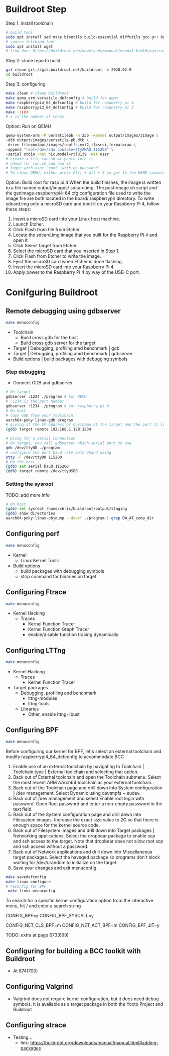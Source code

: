 # Buildroot Step

Step 1: install toolchain

```bash
# build tool
sudo apt install sed make binutils build-essential diffutils gcc g++ bash patch gzip bzip2 perl tar cpio unzip rsync file bc findutils libncurses-dev wget libncurses5-dev flex bison
# source fetching tool
sudo apt install wget
# link doc: https://buildroot.org/downloads/manual/manual.html#requirement
```

Step 2: clone repo to build

```bash
git clone git://git.buildroot.net/buildroot -b 2020.02.9
cd buildroot
```

Step 3: configuring

```bash
make clean # clean buildroot
make qemu_arm_versatile_defconfig # build for qemu
make raspberrypi4_64_defconfig # build for raspberry pi 4
make raspberrypi3_64_defconfig # build for raspberry pi 3
make -j(x)
# x is the number of cores
```

Option: Run on QEMU

```bash
qemu-system-arm -M versatilepb -m 256 -kernel output/images/zImage \
-dtb output/images/versatile-pb.dtb \
-drive file=output/images/rootfs.ext2,if=scsi,format=raw \
-append "root=/dev/sda console=ttyAMA0,115200" \
-serial stdio -net nic,model=rtl8139 -net user
# create a file run.sh => paste into it
# chmod for run.sh and run it
# login with user `root` with no password
# To close QEMU, either press Ctrl + Alt + 2 to get to the QEMU console and then type quit, or just close the framebuffer window.
```

Option: Build root for rasp pi 4
When the build finishes, the image is written to a file named output/images/ sdcard.img. The post-image.sh script and the genimage-raspberrypi4-64.cfg configuration file used to write the image file are both located in the board/ raspberrypi/ directory. To write sdcard.img onto a microSD card and boot it on your Raspberry Pi 4, follow these steps:

1. Insert a microSD card into your Linux host machine.
2. Launch Etcher.
3. Click Flash from file from Etcher.
4. Locate the sdcard.img image that you built for the Raspberry Pi 4 and open it.
5. Click Select target from Etcher.
6. Select the microSD card that you inserted in Step 1.
7. Click Flash from Etcher to write the image.
8. Eject the microSD card when Etcher is done flashing.
9. Insert the microSD card into your Raspberry Pi 4.
10. Apply power to the Raspberry Pi 4 by way of the USB-C port.

# Conifguring Buildroot

## Remote debugging using gdbserver

```bash
make menuconfig
```

- Toolchain
  - Build cross gdb for the host
  - Build cross gdb server for the target
- Target | Debugging, profiling amd benchmark | gdb
- Target | Debugging, profiling amd benchmark | gdbserver
- Build options | build packages with debugging symbols

### Step debugging

- Connect GDB and gdbserver

```bash
# On target
gdbserver :1234 ./program # for QEMU
# :1234 is the port number
gdbserver :1234 ./program # for raspberry pi 4
# On host
# copy GDB from your toolchain
aarch64-poky-linux-gdb program
# giving it the IP address or hostname of the target and the port it is waiting on (eg. IP is 192.168.1.128 and port is 1234)
(gdb) target remote 192.168.1.128:1234

# Using for a serial connection
# On target, you tell gdbserver which serial port to use
gdb /dev/ttyO0 ./program
# configure the port baud rate beforehand using
stty -F /dev/ttyO0 115200
# On the host
(gdb) set serial baud 115200
(gdb) target remote /dev/ttyUSB0
```

### Setting the sysroot

TODO: add more info

```bash
# On host
(gdb) set sysroot /home/chris/buildroot/output/staging
(gdb) show directories
aarch64-poky-linux-objdump --dwarf ./program | grep DW_AT_comp_dir
```

## Configuring perf

```bash
make menuconfig
```

- Kernel
  - Linux Kernel Tools
- Build options
  - build packages with debugging symbols
  - strip command for binaries on target

## Configuring Ftrace

```bash
make menuconfig
```

- Kernel Hacking
  - Traces
    - Kernel Function Tracer
    - Kernel Function Graph Tracer
    - enable/disable function tracing dynamically

## Configuring LTTng

```bash
make menuconfig
```

- Kernel Hacking
  - Traces
    - Kernel Function Tracer
- Target packages
  - Debugging, profiling and benchmark
    - lttng-modules
    - lttng-tools
  - Libraries
    - Other, enable lttng-libust

## Configuring BPF

```bash
make menuconfig
```

Before configuring our kernel for BPF, let's select an external toolchain and modify
raspberrypi4_64_defconfig to accommodate BCC

1. Enable use of an external toolchain by navigating to Toolchain | Toolchain type |
   External toolchain and selecting that option.
2. Back out of External toolchain and open the Toolchain submenu. Select the most
   recent ARM AArch64 toolchain as your external toolchain.
3. Back out of the Toolchain page and drill down into System configuration | /dev
   management. Select Dynamic using devtmpfs + eudev.
4. Back out of /dev management and select Enable root login with password. Open
   Root password and enter a non-empty password in the text field.
5. Back out of the System configuration page and drill down into Filesystem images.
   Increase the exact size value to 2G so that there is enough space for the kernel
   source code.
6. Back out of Filesystem images and drill down into Target packages | Networking
   applications. Select the dropbear package to enable scp and ssh access to the target.
   Note that dropbear does not allow root scp and ssh access without a password.
7. Back out of Network applications and drill down into Miscellaneous target
   packages. Select the haveged package so programs don't block waiting for
   /dev/urandom to initialize on the target.
8. Save your changes and exit menuconfig.

```bash
make savedefconfig
make linux-configure
# reconfig for BPF
 make linux-menuconfig
```

To search for a specific kernel configuration option from the interactive menu, hit / and
enter a search string

CONFIG_BPF=y
CONFIG_BPF_SYSCALL=y

CONFIG_NET_CLS_BPF=m
CONFIG_NET_ACT_BPF=m
CONFIG_BPF_JIT=y

TODO: extra at page 673(699)

## Configuring for building a BCC toolkit with Buildroot

- At 674(700)

## Configuring Valgrind

- Valgrind does not require kernel configuration, but it does need debug symbols.
  It is available as a target package in both the Yocto Project and Buildroot

## Configuring strace

- Testing...
  - link: https://buildroot.org/downloads/manual/manual.html#adding-packages
